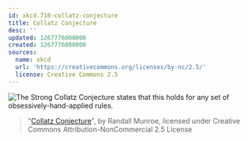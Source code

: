 ```yaml
---
id: xkcd.710-collatz-conjecture
title: Collatz Conjecture
desc: ''
updated: 1267776000000
created: 1267776000000
sources:
  name: xkcd
  url: 'https://creativecommons.org/licenses/by-nc/2.5/'
  license: Creative Commons 2.5
---
```

![The Strong Collatz Conjecture states that this holds for any set of obsessively-hand-applied rules.](https://imgs.xkcd.com/comics/collatz_conjecture.png)
> "[Collatz Conjecture](https://xkcd.com/710/)", by Randall Munroe, licensed under Creative Commons Attribution-NonCommercial 2.5 License
